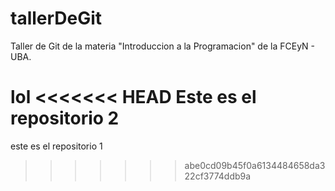 # tallerDeGit

Taller de Git de la materia "Introduccion a la Programacion" de la FCEyN - UBA.

lol
<<<<<<< HEAD
Este es el repositorio 2
=======
este es el repositorio 1

>>>>>>> abe0cd09b45f0a6134484658da322cf3774ddb9a
